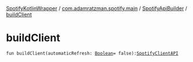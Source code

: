 [SpotifyKotlinWrapper](../../index.md) / [com.adamratzman.spotify.main](../index.md) / [SpotifyApiBuilder](index.md) / [buildClient](./build-client.md)

# buildClient

`fun buildClient(automaticRefresh: `[`Boolean`](https://kotlinlang.org/api/latest/jvm/stdlib/kotlin/-boolean/index.html)` = false): `[`SpotifyClientAPI`](../-spotify-client-a-p-i/index.md)